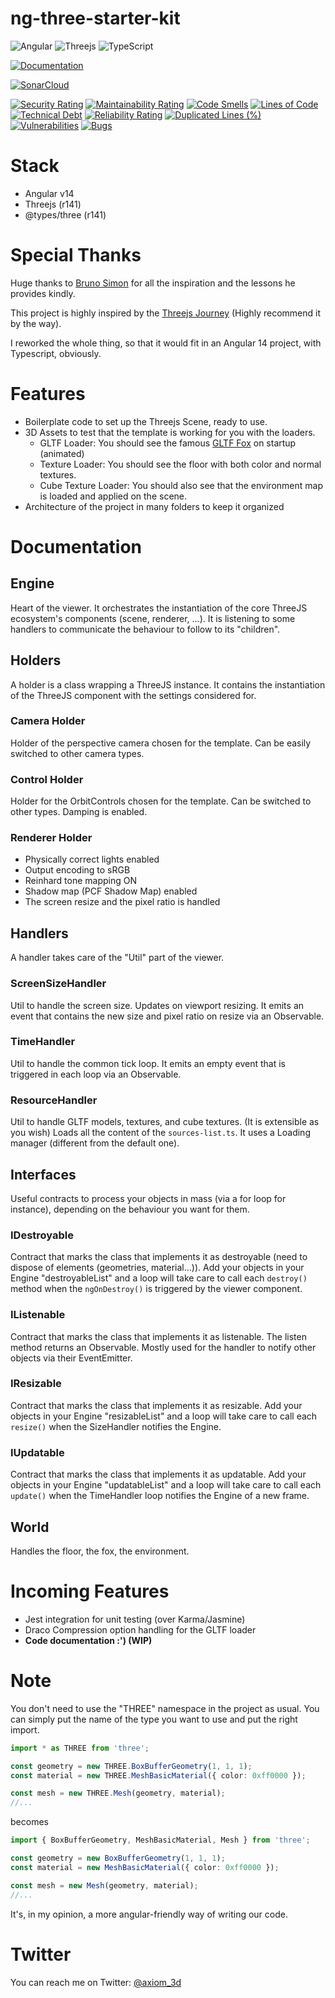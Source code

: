 # ng-three-starter-kit
 
![Angular](https://img.shields.io/badge/angular-%23DD0031.svg?style=for-the-badge&logo=angular&logoColor=white)
![Threejs](https://img.shields.io/badge/threejs-black?style=for-the-badge&logo=three.js&logoColor=white)
![TypeScript](https://img.shields.io/badge/typescript-%23007ACC.svg?style=for-the-badge&logo=typescript&logoColor=white)

 [![Documentation](https://exomus.github.io/docs/ng-three-starter-kit/v0.1.0/images/coverage-badge-documentation.svg)](https://exomus.github.io/docs/ng-three-starter-kit/v0.1.0/)
 
[![SonarCloud](https://sonarcloud.io/images/project_badges/sonarcloud-black.svg)](https://sonarcloud.io/summary/new_code?id=Exomus_ng-three-starter-kit)

[![Security Rating](https://sonarcloud.io/api/project_badges/measure?project=Exomus_ng-three-starter-kit&metric=security_rating)](https://sonarcloud.io/summary/new_code?id=Exomus_ng-three-starter-kit)
[![Maintainability Rating](https://sonarcloud.io/api/project_badges/measure?project=Exomus_ng-three-starter-kit&metric=sqale_rating)](https://sonarcloud.io/summary/new_code?id=Exomus_ng-three-starter-kit)
[![Code Smells](https://sonarcloud.io/api/project_badges/measure?project=Exomus_ng-three-starter-kit&metric=code_smells)](https://sonarcloud.io/summary/new_code?id=Exomus_ng-three-starter-kit)
[![Lines of Code](https://sonarcloud.io/api/project_badges/measure?project=Exomus_ng-three-starter-kit&metric=ncloc)](https://sonarcloud.io/summary/new_code?id=Exomus_ng-three-starter-kit)
[![Technical Debt](https://sonarcloud.io/api/project_badges/measure?project=Exomus_ng-three-starter-kit&metric=sqale_index)](https://sonarcloud.io/summary/new_code?id=Exomus_ng-three-starter-kit)
[![Reliability Rating](https://sonarcloud.io/api/project_badges/measure?project=Exomus_ng-three-starter-kit&metric=reliability_rating)](https://sonarcloud.io/summary/new_code?id=Exomus_ng-three-starter-kit)
[![Duplicated Lines (%)](https://sonarcloud.io/api/project_badges/measure?project=Exomus_ng-three-starter-kit&metric=duplicated_lines_density)](https://sonarcloud.io/summary/new_code?id=Exomus_ng-three-starter-kit)
[![Vulnerabilities](https://sonarcloud.io/api/project_badges/measure?project=Exomus_ng-three-starter-kit&metric=vulnerabilities)](https://sonarcloud.io/summary/new_code?id=Exomus_ng-three-starter-kit)
[![Bugs](https://sonarcloud.io/api/project_badges/measure?project=Exomus_ng-three-starter-kit&metric=bugs)](https://sonarcloud.io/summary/new_code?id=Exomus_ng-three-starter-kit)





# Stack

- Angular v14
- Threejs (r141)
- @types/three (r141)

# Special Thanks

Huge thanks to [Bruno Simon](https://twitter.com/bruno_simon) for all the inspiration and the lessons
he provides kindly.

This project is highly inspired by the [Threejs Journey](https://threejs-journey.com/) (Highly recommend it by the way).

I reworked the whole thing, so that it would fit in an Angular 14 project, with Typescript, obviously.

# Features

- Boilerplate code to set up the Threejs Scene, ready to use.
- 3D Assets to test that the template is working for you with the loaders.
    - GLTF Loader: You should see the
      famous [GLTF Fox](https://github.com/KhronosGroup/glTF-Sample-Models/tree/master/2.0/Fox) on startup (animated)
    - Texture Loader: You should see the floor with both color and normal textures.
    - Cube Texture Loader: You should also see that the environment map is loaded and applied on the scene.
- Architecture of the project in many folders to keep it organized

# Documentation

## Engine

Heart of the viewer.
It orchestrates the instantiation of the core ThreeJS ecosystem's components (scene, renderer, ...).
It is listening to some handlers to communicate the behaviour to follow to its "children".

## Holders

A holder is a class wrapping a ThreeJS instance. It contains the instantiation of the ThreeJS component with the
settings considered for.

### Camera Holder

Holder of the perspective camera chosen for the template. Can be easily switched to other camera types.

### Control Holder

Holder for the OrbitControls chosen for the template. Can be switched to other types. Damping is enabled.

### Renderer Holder

- Physically correct lights enabled
- Output encoding to sRGB
- Reinhard tone mapping ON
- Shadow map (PCF Shadow Map) enabled
- The screen resize and the pixel ratio is handled

## Handlers

A handler takes care of the "Util" part of the viewer.

### ScreenSizeHandler

Util to handle the screen size.
Updates on viewport resizing.
It emits an event that contains the new size and pixel ratio on resize via an Observable.

### TimeHandler

Util to handle the common tick loop.
It emits an empty event that is triggered in each loop via an Observable.

### ResourceHandler

Util to handle GLTF models, textures, and cube textures.
(It is extensible as you wish)
Loads all the content of the `sources-list.ts`.
It uses a Loading manager (different from the default one).

## Interfaces

Useful contracts to process your objects in mass (via a for loop for instance),
depending on the behaviour you want for them.

### IDestroyable

Contract that marks the class that implements it as destroyable (need to dispose of elements (geometries,
material...)). Add your objects in your Engine "destroyableList" and a loop will take care to call each `destroy()`
method when the `ngOnDestroy()` is triggered by the viewer component.

### IListenable

Contract that marks the class that implements it as listenable.
The listen method returns an Observable.
Mostly used for the handler to notify other objects via their EventEmitter.

### IResizable

Contract that marks the class that implements it as resizable.
Add your objects in your Engine "resizableList" and a loop will take care to call each `resize()`
when the SizeHandler notifies the Engine.

### IUpdatable
Contract that marks the class that implements it as updatable.
Add your objects in your Engine "updatableList" and a loop will take care to call each `update()`
when the TimeHandler loop notifies the Engine of a new frame.

## World
Handles the floor, the fox, the environment.

# Incoming Features

- Jest integration for unit testing (over Karma/Jasmine)
- Draco Compression option handling for the GLTF loader
- **Code documentation :') (WIP)**

# Note

You don't need to use the "THREE" namespace in the project as usual.
You can simply put the name of the type you want to use and put the right import.

```typescript
import * as THREE from 'three';

const geometry = new THREE.BoxBufferGeometry(1, 1, 1);
const material = new THREE.MeshBasicMaterial({ color: 0xff0000 });

const mesh = new THREE.Mesh(geometry, material);
//...
```

becomes

```typescript
import { BoxBufferGeometry, MeshBasicMaterial, Mesh } from 'three';

const geometry = new BoxBufferGeometry(1, 1, 1);
const material = new MeshBasicMaterial({ color: 0xff0000 });

const mesh = new Mesh(geometry, material);
//...
```

It's, in my opinion, a more angular-friendly way of writing our code.

# Twitter

You can reach me on Twitter: [@axiom_3d](https://twitter.com/axiom_3d)

